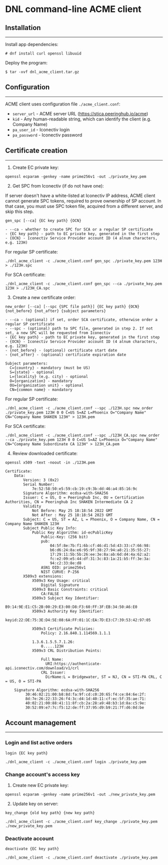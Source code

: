 # DNL command-line ACME client #

## Installation ##
------------------

Install app dependencies:

```
# dnf install curl openssl libuuid
```

Deploy the program:

```
$ tar -xvf dnl_acme_client.tar.gz
```


## Configuration ##
-------------------

ACME client uses configuration file `./acme_client.conf`:

- `server_url` - ACME server URL (https://stica.peeringhub.io/acme)
- `kid` - Any human-readable string, which can identify the client (e.g. Company Name)
- `pa_user_id` - Iconectiv login
- `pa_password` - Iconectiv password


## Certificate creation ##
--------------------------

1. Create EC private key:

```
openssl ecparam -genkey -name prime256v1 -out ./private_key.pem
```

2. Get SPC from Iconectiv (if do not have one):

If server doesn't have a white-listed at Iconectiv IP address, ACME client cannot generate SPC tokens, required to prove ownership of SP account.
In that case, you must use SPC token file, acquired from a different server, and skip this step.

```
gen_spc [--ca] {EC key path} {OCN}

- --ca - whether to create SPC for SCA or a regular SP certificate
- {EC key path} - path to EC private key, generated in the first step
- {OCN} - Iconectiv Service Provider account ID (4 alnum characters, e.g. 123H)
```

For regular SP certificate:

```
./dnl_acme_client -c ./acme_client.conf gen_spc ./private_key.pem 123H > ./123H.spc
```

For SCA certificate:

```
./dnl_acme_client -c ./acme_client.conf gen_spc --ca ./private_key.pem 123H > ./123H_CA.spc
```

3. Create a new certificate order:

```
new_order [--ca] [--spc {SPC file path}] {EC key path} {OCN} {not_before} {not_after} {subject parameters}

- --ca - (optional) if set, order SCA certificate, otherwise order a regular SP certificate
- --spc - (optional) path to SPC file, generated in step 2. If not set, a new SPC will be requested from Iconectiv
- {EC key path} - path to EC private key, generated in the first step
- {OCN} - Iconectiv Service Provider account ID (4 alnum characters, e.g. 123H)
- {not_before} - (optional) certificate start date
- {not_after} - (optional) certificate expiration date

Subject parameters:
  C={country} - mandatory (must be US)
  S={state} - optional
  L={locality} (e.g. city) - optional
  O={organization} - mandatory
  OU={organization unit} - optional
  CN={common name} - mandatory
```

For regular SP certificate:

```
./dnl_acme_client -c ./acme_client.conf --spc ./123H.spc new_order ./private_key.pem 123H 0 0 C=US S=AZ L=Phoenix O="Company Name" CN="Company Name SHAKEN 123H" > 123H.pem
```

For SCA certificate:

```
./dnl_acme_client -c ./acme_client.conf --spc ./123H_CA.spc new_order --ca ./private_key.pem 123H 0 0 C=US S=AZ L=Phoenix O="Company Name" CN="Company Name Subordinate CA 123H" > 123H_CA.pem
```

4. Review downloaded certificate:

```
openssl x509 -text -noout -in ./123H.pem

Certificate:
    Data:
        Version: 3 (0x2)
        Serial Number:
            7e:52:58:50:e5:59:cb:19:c9:3b:dd:46:a4:85:16:9c
        Signature Algorithm: ecdsa-with-SHA256
        Issuer: C = US, O = Peeringhub Inc, OU = Certification Authorities, CN = Peeringhub Inc SHAKEN Intermediate CA 2
        Validity
            Not Before: May 25 18:18:54 2022 GMT
            Not After : May 25 18:18:54 2023 GMT
        Subject: C = US, ST = AZ, L = Phoenix, O = Company Name, CN = Company Name SHAKEN 123H
        Subject Public Key Info:
            Public Key Algorithm: id-ecPublicKey
                Public-Key: (256 bit)
                pub:
                    04:5f:8e:7b:f1:6b:cf:46:d1:5d:43:33:c7:66:98:
                    b6:d6:24:8a:e6:95:9f:38:27:94:a8:21:35:55:27:
                    17:29:11:5b:5b:26:ee:3e:8a:ab:6d:d4:4a:62:a2:
                    fc:e2:09:e5:44:df:31:3c:83:1a:21:b5:ff:3e:3a:
                    94:c2:33:8e:d8
                ASN1 OID: prime256v1
                NIST CURVE: P-256
        X509v3 extensions:
            X509v3 Key Usage: critical
                Digital Signature
            X509v3 Basic Constraints: critical
                CA:FALSE
            X509v3 Subject Key Identifier:
                B9:14:9E:E1:C5:2B:00:29:E3:00:D8:F3:60:FF:3F:EB:34:50:A6:E0
            X509v3 Authority Key Identifier:
                keyid:22:DE:75:3E:D4:5E:08:6A:FF:01:1C:EA:7D:E3:C7:39:53:42:97:05

            X509v3 Certificate Policies:
                Policy: 2.16.840.1.114569.1.1.1

            1.3.6.1.5.5.7.1.26:
                0.....123H
            X509v3 CRL Distribution Points:

                Full Name:
                  URI:https://authenticate-api.iconectiv.com/download/v1/crl
                CRL Issuer:
                  DirName:L = Bridgewater, ST = NJ, CN = STI-PA CRL, C = US, O = STI-PA

    Signature Algorithm: ecdsa-with-SHA256
         30:46:02:21:00:b8:8d:fa:9f:cd:c0:20:65:f4:ce:84:6e:2f:
         8d:7e:26:22:33:26:f4:3c:d4:1d:40:11:cf:ec:5f:35:ae:71:
         40:02:21:00:88:41:11:8f:cb:2a:28:a9:48:b3:1d:8a:c5:9e:
         30:52:09:e7:7c:f5:12:de:ff:37:95:d9:b9:21:7f:d6:0d:be
```

## Account management ##
------------------------

### Login and list active orders ###

```
login {EC key path}

./dnl_acme_client -c ./acme_client.conf login ./private_key.pem
```

### Change account's access key ###

1. Create new EC private key:

```
openssl ecparam -genkey -name prime256v1 -out ./new_private_key.pem
```

2. Update key on server:

```
key_change {old key path} {new key path}

./dnl_acme_client -c ./acme_client.conf key_change ./private_key.pem ./new_private_key.pem
```

### Deactivate account ###

```
deactivate {EC key path}

./dnl_acme_client -c ./acme_client.conf deactivate ./private_key.pem
```
